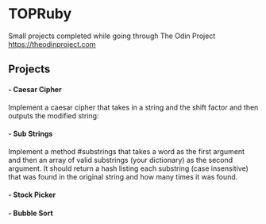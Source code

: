 # TOPRuby
Small projects completed while going through The Odin Project
https://theodinproject.com

## Projects

#### - Caesar Cipher
<p>
  Implement a caesar cipher that takes in a string and the shift factor and then outputs the modified string:
</p>

#### - Sub Strings
<p>
  Implement a method #substrings that takes a word as the first argument and then an array of valid substrings (your dictionary) as the second argument. It should return a hash listing each substring (case insensitive) that was found in the original string and how many times it was found.
</p>

#### - Stock Picker
#### - Bubble Sort
